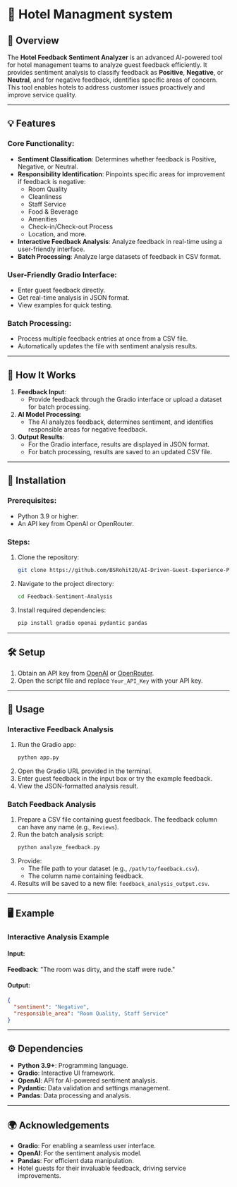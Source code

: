 
# 🏨 Hotel Managment system

## 🌟 Overview
The **Hotel Feedback Sentiment Analyzer** is an advanced AI-powered tool for hotel management teams to analyze guest feedback efficiently. It provides sentiment analysis to classify feedback as **Positive**, **Negative**, or **Neutral**, and for negative feedback, identifies specific areas of concern. This tool enables hotels to address customer issues proactively and improve service quality.

---

## 💡 Features
### Core Functionality:
- **Sentiment Classification**: Determines whether feedback is Positive, Negative, or Neutral.
- **Responsibility Identification**: Pinpoints specific areas for improvement if feedback is negative:
  - Room Quality
  - Cleanliness
  - Staff Service
  - Food & Beverage
  - Amenities
  - Check-in/Check-out Process
  - Location, and more.
- **Interactive Feedback Analysis**: Analyze feedback in real-time using a user-friendly interface.
- **Batch Processing**: Analyze large datasets of feedback in CSV format.

### User-Friendly Gradio Interface:
- Enter guest feedback directly.
- Get real-time analysis in JSON format.
- View examples for quick testing.

### Batch Processing:
- Process multiple feedback entries at once from a CSV file.
- Automatically updates the file with sentiment analysis results.

---

## 🚀 How It Works
1. **Feedback Input**: 
   - Provide feedback through the Gradio interface or upload a dataset for batch processing.
2. **AI Model Processing**: 
   - The AI analyzes feedback, determines sentiment, and identifies responsible areas for negative feedback.
3. **Output Results**:
   - For the Gradio interface, results are displayed in JSON format.
   - For batch processing, results are saved to an updated CSV file.

---

## 🔧 Installation

### Prerequisites:
- Python 3.9 or higher.
- An API key from OpenAI or OpenRouter.

### Steps:
1. Clone the repository:
   ```bash
   git clone https://github.com/BSRohit20/AI-Driven-Guest-Experience-Personalization-System.git
   ```
2. Navigate to the project directory:
   ```bash
   cd Feedback-Sentiment-Analysis
   ```
3. Install required dependencies:
   ```bash
   pip install gradio openai pydantic pandas
   ```

---

## 🛠️ Setup
1. Obtain an API key from [OpenAI](https://openai.com/) or [OpenRouter](https://openrouter.ai/).
2. Open the script file and replace `Your_API_Key` with your API key.

---

## 📖 Usage

### **Interactive Feedback Analysis**
1. Run the Gradio app:
   ```bash
   python app.py
   ```
2. Open the Gradio URL provided in the terminal.
3. Enter guest feedback in the input box or try the example feedback.
4. View the JSON-formatted analysis result.

### **Batch Feedback Analysis**
1. Prepare a CSV file containing guest feedback. The feedback column can have any name (e.g., `Reviews`).
2. Run the batch analysis script:
   ```bash
   python analyze_feedback.py
   ```
3. Provide:
   - The file path to your dataset (e.g., `/path/to/feedback.csv`).
   - The column name containing feedback.
4. Results will be saved to a new file: `feedback_analysis_output.csv`.

---

## 🖥️ Example

### **Interactive Analysis Example**
#### Input:
**Feedback**: "The room was dirty, and the staff were rude."
#### Output:
```json
{
  "sentiment": "Negative",
  "responsible_area": "Room Quality, Staff Service"
}
```

---

## ⚙️ Dependencies
- **Python 3.9+**: Programming language.
- **Gradio**: Interactive UI framework.
- **OpenAI**: API for AI-powered sentiment analysis.
- **Pydantic**: Data validation and settings management.
- **Pandas**: Data processing and analysis.


---


## 🌍 Acknowledgements
- **Gradio**: For enabling a seamless user interface.
- **OpenAI**: For the sentiment analysis model.
- **Pandas**: For efficient data manipulation.
- Hotel guests for their invaluable feedback, driving service improvements.


```
